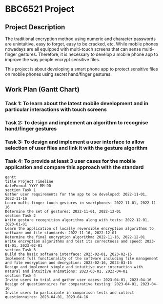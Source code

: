 # BBC6521 Project

## Project Description

The traditional encryption method using numeric and character passwords are unintuitive, easy to forget, easy to be cracked, etc. While mobile phones nowadays are all equipped with multi-touch screens that can sense multi-finger gestures. Therefore, it is necessary to develop a mobile phone app to improve the way people encrypt sensitive files.

This project is about developing a smart phone app to protect sensitive files on mobile phones using secret hand/finger gestures.

## Work Plan (Gantt Chart)

### Task 1: To learn about the latest mobile development and in particular interactions with touch screens

### Task 2: To design and implement an algorithm to recognise hand/finger gestures

### Task 3: To design and implement a user interface to allow selection of user files and link it with the gesture algorithm

### Task 4: To provide at least 3 user cases for the mobile application and compare this approach with the standard

```mermaid
gantt
title Project Timeline
dateFormat YYYY-MM-DD
section Task 1
Gather user requirements for the app to be developed: 2022-11-01, 2022-11-16
Learn multi-finger touch gestures in smartphones: 2022-11-01, 2022-11-16
Determine the set of gestures: 2022-11-01, 2022-12-01
section Task 2
Write gesture recognition algorithms along with tests: 2022-12-01, 2023-01-01
Learn the application of locally reversible encryption algorithms to software and file standards: 2022-11-16, 2022-12-01
Determine the final encryption algorithm: 2022-11-16, 2022-12-01
Write encryption algorithms and test its correctness and speed: 2023-01-01, 2023-02-01
section Task 3
Build the basic software interface: 2023-02-01, 2023-02-16
Implement full functionality of the software including file management and file encryption and decryption: 2023-02-16, 2023-03-16
Design and implement simple and intuitive user interaction with natural and intuitive animations: 2023-03-01, 2023-04-01
section Task 4
Invite users to trial and gather user cases: 2023-04-01, 2023-04-16
Design of questionnaires for comparative testing: 2023-04-01, 2023-04-16
Invite users to participate in comparison tests and collect questionnaires: 2023-04-01, 2023-04-16
```